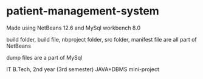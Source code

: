 # patient-management-system
Made using NetBeans 12.6 and MySql workbench 8.0

build folder, build file, nbproject folder, src folder, manifest file are all part of NetBeans


dump files are a part of MySql



IT B.Tech, 2nd year (3rd semester) JAVA+DBMS mini-project
